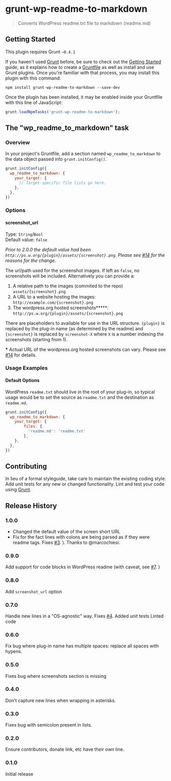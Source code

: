 # grunt-wp-readme-to-markdown

> Converts WordPress readme.txt file to markdown (readme.md)

## Getting Started
This plugin requires Grunt `~0.4.1`

If you haven't used [Grunt](http://gruntjs.com/) before, be sure to check out the [Getting Started](http://gruntjs.com/getting-started) guide, as it explains how to create a [Gruntfile](http://gruntjs.com/sample-gruntfile) as well as install and use Grunt plugins. Once you're familiar with that process, you may install this plugin with this command:

```shell
npm install grunt-wp-readme-to-markdown --save-dev
```

Once the plugin has been installed, it may be enabled inside your Gruntfile with this line of JavaScript:

```js
grunt.loadNpmTasks('grunt-wp-readme-to-markdown');
```

## The "wp_readme_to_markdown" task

### Overview
In your project's Gruntfile, add a section named `wp_readme_to_markdown` to the data object passed into `grunt.initConfig()`.

```js
grunt.initConfig({
  wp_readme_to_markdown: {
    your_target: {
      // Target-specific file lists go here.
    },
  },
})
```

### Options

#### screenshot_url
Type: `String`/`Bool`    
Default value: `false`

*Prior to 2.0.0 the default value had been `http://ps.w.org/{plugin}/assets/{screenshot}.png`. Please see [#14](https://github.com/stephenharris/wp-readme-to-markdown/issues/14) for the reasons for the change.* 

The url/path used for the screenshot images. If left as `false`, no screenshots will be included. Alternatively you can provide a:

 1. A relative path to the images (commited to the repo) `assets/{screenshot}.png`
 2. A URL to a website hosting the images: `http://example.com/{screenshot}.png`
 3. The wordpress.org hosted screenshots**\***: `http://ps.w.org/{plugin}/assets/{screenshot}.png`

There are placeholders to available for use in the URL structure. `{plugin}` is replaced by the plug-in name (as determined by the readme) and `{screenshot}` is replaced by `screenshot-X` where `X` is a number indexing the screenshots (starting from 1). 

**\*** Actual URL of the wordpress.org hosted screenshots can vary. Please see [#14](https://github.com/stephenharris/wp-readme-to-markdown/issues/14) for details.

### Usage Examples

#### Default Options
WordPress `readme.txt` should live in the root of your plug-in, so typical usage would be to set the source as `readme.txt` and the destination as `readme.md`.

```js
grunt.initConfig({
  wp_readme_to_markdown: {
	your_target: {
	    files: {
	      'readme.md': 'readme.txt'
	    },
	},
  },
})
```

## Contributing
In lieu of a formal styleguide, take care to maintain the existing coding style. Add unit tests for any new or changed functionality. Lint and test your code using [Grunt](http://gruntjs.com/).

## Release History

### 1.0.0
- Changed the default value of the screen short URL
- Fix for the fact lines with colons are being parsed as if they were readme tags. Fixes [#3](https://github.com/stephenharris/wp-readme-to-markdown/issues/3). ). Thanks to @marcochiesi.

### 0.9.0
Add support for code blocks in WordPress readme (with caveat, see [#7](https://github.com/stephenharris/wp-readme-to-markdown/issues/7). )

### 0.8.0
Add `screenshot_url` option

### 0.7.0
Handle new lines in a "OS-agnostic" way. Fixes [#4](https://github.com/stephenharris/wp-readme-to-markdown/issues/4).
Added unit tests
Linted code

### 0.6.0
Fix bug where plug-in name has multiple spaces: replace all spaces with hypens.

### 0.5.0
Fixes bug where screenshots section is missing

### 0.4.0
Don't capture new lines when wrapping in asterisks.

### 0.3.0
Fixes bug with semicolon present in lists.

### 0.2.0
Ensure contributors, donate link, etc have their own line.

### 0.1.0
Initial release
